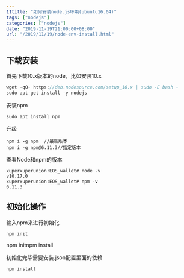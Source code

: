 ```yaml
---
11title: "如何安装node.js环境(ubuntu16.04)"
tags: ["nodejs"]
categories: ["nodejs"]
date: "2019-11-19T21:00:00+08:00"
url: "/2019/11/19/node-env-install.html"
---
```


## 下载安装

首先下载10.x版本的node，比如安装10.x

```csharp
wget -qO- https://deb.nodesource.com/setup_10.x | sudo -E bash -
sudo apt-get install -y nodejs
```

安装npm

```
sudo apt install npm
```

升级

```
npm i -g npm  //最新版本
npm i -g npm@6.11.3//指定版本
```

查看Node和npm的版本

```
xuperxuperunion:EOS_wallet# node -v
v10.17.0
xuperxuperunion:EOS_wallet# npm -v
6.11.3
```

## 初始化操作

输入npm来进行初始化

```
npm init
```

npm initnpm install

初始化完毕需要安装.json配置里面的依赖

```
npm install
```
